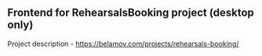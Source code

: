 ## Frontend for RehearsalsBooking project (desktop only)

Project description - https://belamov.com/projects/rehearsals-booking/
